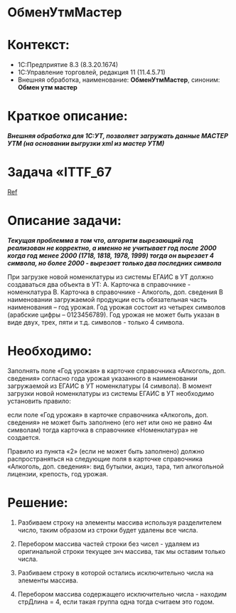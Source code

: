 # ОбменУтмМастер

# Контекст:
* 1С:Предприятие 8.3 (8.3.20.1674)
* 1С:Управление торговлей, редакция 11 (11.4.5.71)
* Внешняя обработка, наименование: **ОбменУтмМастер**, синоним: **Обмен утм мастер**

# Краткое описание:
***Внешняя обработка для 1С:УТ, позволяет загружать данные МАСТЕР УТМ (на основании выгрузки xml из мастер УТМ)***


# Задача «ITTF_67
[Ref](http://192.168.168.104/#Task/view/6241a224e97d9f740)
# Описание задачи:
***Текущая проблемма в том что, алгоритм вырезающий год реализован не корректно, а именно не учитывает год после 2000***
***когда год менее 2000 (1718, 1818, 1978, 1999) тогда он вырезает 4 символа, но более 2000 - вырезает только два последних символа***

При загрузке новой номенклатуры из системы ЕГАИС в УТ должно создаваться два объекта в УТ:
A. Карточка в справочнике - номенклатура
B. Карточка в справочнике - Алкоголь, доп. сведения
В наименовании загружаемой продукции есть обязательная часть наименования – год урожая.
Год урожая состоит из четырех символов (арабские цифры – 0123456789).
Год урожая не может быть указан в виде двух, трех, пяти и т.д. символов - только 4 символа.

# Необходимо:
Заполнять поле «Год урожая» в карточке справочника «Алкоголь, доп. сведения» согласно года урожая указанного в наименовании загружаемой из ЕГАИС в УТ номенклатуры (4 символа).
В момент загрузки новой номенклатуры из системы ЕГАИС в УТ необходимо установить правило:

если поле «Год урожая» в карточке справочника «Алкоголь, доп. сведения» не может быть заполнено (его нет или оно не равно 4м символам)
тогда карточка в справочнике «Номенклатура» не создается.

Правило из пункта «2» (если не может быть заполнено) должно распространяться на следующие поля в карточке справочника «Алкоголь, доп. сведения»:
вид бутылки, акциз, тара, тип алкогольной лицензии, крепость, год урожая.

# Решение:
1. Разбиваем строку на элементы массива используя разделителем число,
таким образом из строки будет удалены все числа.

2. Перебором массива частей строки без чисел - удаляем из
оригинальной строки текущее знч массива, так мы оставим только числа.

3. Разбиваем строку в которой остались исключительно числа на элементы массива.

4. Перебором массива содержащего исключительно числа - находим стрДлина = 4,
если такая группа одна тогда считаем это годом.